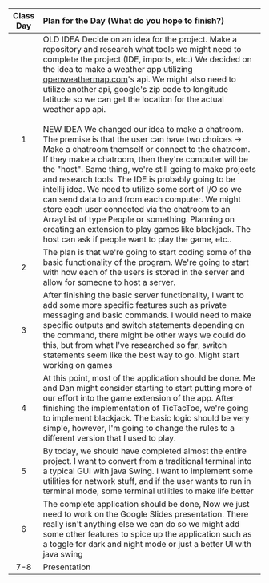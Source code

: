 
| Class Day | Plan for the Day (What do you hope to finish?) |
| :---: | :---- |
| 1 | OLD IDEA Decide on an idea for the project. Make a repository and research what tools we might need to complete the project (IDE, imports, etc.)  We decided on the idea to make a weather app utilizing [openweathermap.com](http://openweathermap.com)'s api. We might also need to utilize another api, google's zip code to longitude latitude  so we can get the location for the actual weather app api. <br><br>NEW IDEA We changed our idea to make a chatroom. The premise is that the user can have two choices → Make a chatroom themself or connect to the chatroom. If they make a chatroom, then they're computer will be the "host". Same thing, we're still going to make  projects and research tools. The IDE is probably going to be intellij idea. We need to utilize some sort of I/O so we can send data to and from each computer. We might store each user connected via the chatroom to an ArrayList of type People or something. Planning on creating an extension to play games like blackjack. The host can ask if people want to play the game, etc..  |
| 2 | The plan is that we're going to start coding some of the basic functionality of the program. We're going to start with how each of the users is stored in the server and allow for someone to host a server. |
| 3 | After finishing the basic server functionality, I want to add some more specific features such as private messaging and basic commands. I would need to make specific outputs and switch statements depending on the command, there might be other ways we could do this, but from what I've researched so far, switch statements seem like the best way to go. Might start working on games |
| 4 | At this point, most of the application should be done. Me and Dan might consider starting to start putting more of our effort into the game extension of the app. After finishing the implementation of TicTacToe, we're going to implement blackjack. The basic logic should be very simple, however, I'm going to change the rules to a different version that I used to play. |
| 5 | By today, we should have completed almost the entire project. I want to convert from a traditional terminal into a typical GUI with java Swing. I want to implement some utilities for network stuff, and if the user wants to run in terminal mode, some terminal utilities to make life better |
| 6 | The complete application should be done, Now we just need to work on the Google Slides presentation. There really isn't anything else we can do so we might add some other features to spice up the application such as a toggle for dark and night mode or just a better UI with java swing  |
| 7-8 | Presentation |
